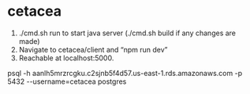 # cetacea
1. ./cmd.sh run to start java server (./cmd.sh build if any changes are made)
2. Navigate to cetacea/client and “npm run dev”
3. Reachable at localhost:5000.


psql -h aanlh5mrzrcgku.c2sjnb5f4d57.us-east-1.rds.amazonaws.com -p 5432 --username=cetacea postgres